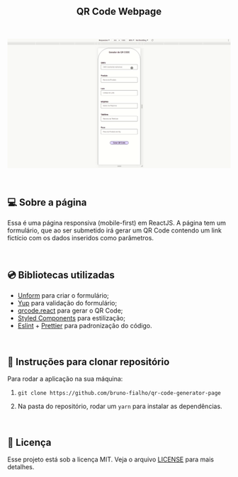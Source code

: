 <h2 align="center">
  QR Code Webpage
</h2>

<br/>

<p align="center">
  <img src=./src/assets/qrcode-screen.gif alt="Screen" />
</p>

<br/>

## :computer: Sobre a página

Essa é uma página responsiva (mobile-first) em ReactJS. A página tem um formulário, que ao ser submetido irá gerar um QR Code contendo um link fictício com os dados inseridos como parâmetros.

<br/>

## :cd: Bibliotecas utilizadas

- [Unform](https://github.com/unform/unform) para criar o formulário;
- [Yup](https://github.com/jquense/yup) para validação do formulário;
- [qrcode.react](https://github.com/zpao/qrcode.react) para gerar o QR Code;
- [Styled Components](https://styled-components.com/) para estilização;
- [Eslint](https://eslint.org/) + [Prettier](https://prettier.io/) para padronização do código.

<br/>

## :link: Instruções para clonar repositório

Para rodar a aplicação na sua máquina:

1. `git clone https://github.com/bruno-fialho/qr-code-generator-page`

2. Na pasta do repositório, rodar um `yarn` para instalar as dependências.

<br/>

## :memo: Licença

Esse projeto está sob a licença MIT. Veja o arquivo [LICENSE](LICENSE) para mais detalhes.
